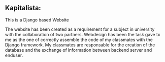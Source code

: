 ## Kapitalista:
This is a Django based Website 

The website has been created as a requirement for a subject in university with the collaboration of two partners.
Webdesign has been the task gave to me as the one of correctly assemble the code of my classmates with the Django framework.
My classmates are responsable for the creation of the database and the exchange of information between backend server and enduser.

